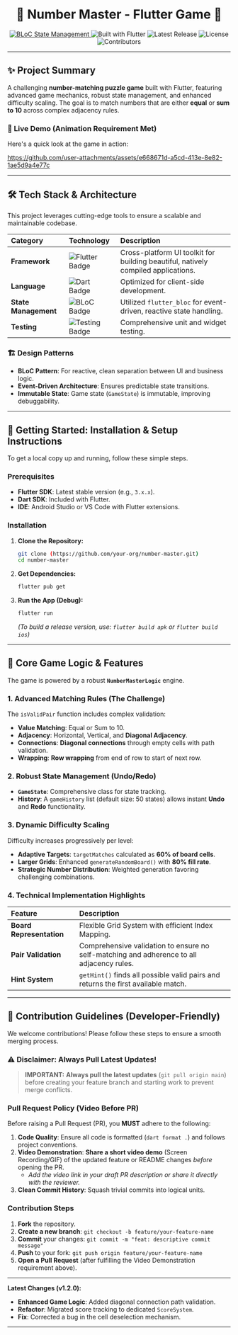 <div align="center">
  <h1>🔢 Number Master - Flutter Game 🚀</h1>
  
  <p>
    <a href="https://pub.dev/packages/flutter_bloc">
      <img src="https://img.shields.io/badge/State%20Management-BLoC-blue.svg?style=for-the-badge&logo=flutter" alt="BLoC State Management">
    </a>
    <img src="https://img.shields.io/badge/Platform-Flutter-02569B?style=for-the-badge&logo=flutter&logoColor=white" alt="Built with Flutter">
    <img src="https://img.shields.io/github/v/release/your-org/number-master?style=for-the-badge&include_prereleases" alt="Latest Release">
    <img src="https://img.shields.io/github/license/your-org/number-master?style=for-the-badge&color=important" alt="License">
    <img src="https://img.shields.io/github/contributors/your-org/number-master?style=for-the-badge" alt="Contributors">
  </p>
</div>

---

## ✨ Project Summary

A challenging **number-matching puzzle game** built with Flutter, featuring advanced game mechanics, robust state management, and enhanced difficulty scaling. The goal is to match numbers that are either **equal** or **sum to 10** across complex adjacency rules.

### 🎥 Live Demo (Animation Requirement Met)

Here's a quick look at the game in action:

https://github.com/user-attachments/assets/e668671d-a5cd-413e-8e82-1ae5d9a4e77c

---

## 🛠️ Tech Stack & Architecture

This project leverages cutting-edge tools to ensure a scalable and maintainable codebase.

| Category | Technology | Description |
| :--- | :--- | :--- |
| **Framework** | <img src="https://img.shields.io/badge/Flutter-02569B?style=flat-square&logo=flutter&logoColor=white" alt="Flutter Badge"/> | Cross-platform UI toolkit for building beautiful, natively compiled applications. |
| **Language** | <img src="https://img.shields.io/badge/Dart-0175C2?style=flat-square&logo=dart&logoColor=white" alt="Dart Badge"/> | Optimized for client-side development. |
| **State Management** | <img src="https://img.shields.io/badge/BLoC-lightgrey?style=flat-square&logo=flutter&logoColor=white" alt="BLoC Badge"/> | Utilized `flutter_bloc` for event-driven, reactive state handling. |
| **Testing** | <img src="https://img.shields.io/badge/Unit%20Tests-Test-green?style=flat-square" alt="Testing Badge"/> | Comprehensive unit and widget testing. |

### 🏗️ Design Patterns

* **BLoC Pattern**: For reactive, clean separation between UI and business logic.
* **Event-Driven Architecture**: Ensures predictable state transitions.
* **Immutable State**: Game state (`GameState`) is immutable, improving debuggability.

---

## 🚀 Getting Started: Installation & Setup Instructions

To get a local copy up and running, follow these simple steps.

### Prerequisites
* **Flutter SDK**: Latest stable version (e.g., `3.x.x`).
* **Dart SDK**: Included with Flutter.
* **IDE**: Android Studio or VS Code with Flutter extensions.

### Installation

1.  **Clone the Repository:**
    ```bash
    git clone (https://github.com/your-org/number-master.git)
    cd number-master
    ```

2.  **Get Dependencies:**
    ```bash
    flutter pub get
    ```

3.  **Run the App (Debug):**
    ```bash
    flutter run
    ```
    *(To build a release version, use: `flutter build apk` or `flutter build ios`)*

---

## 🧠 Core Game Logic & Features

The game is powered by a robust **`NumberMasterLogic`** engine.

### 1. Advanced Matching Rules (The Challenge)
The `isValidPair` function includes complex validation:
* **Value Matching**: Equal or Sum to 10.
* **Adjacency**: Horizontal, Vertical, and **Diagonal Adjacency**.
* **Connections**: **Diagonal connections** through empty cells with path validation.
* **Wrapping**: **Row wrapping** from end of row to start of next row.

### 2. Robust State Management (Undo/Redo)
* **`GameState`**: Comprehensive class for state tracking.
* **History**: A `gameHistory` list (default size: 50 states) allows instant **Undo** and **Redo** functionality.

### 3. Dynamic Difficulty Scaling
Difficulty increases progressively per level:
* **Adaptive Targets**: `targetMatches` calculated as **60% of board cells**.
* **Larger Grids**: Enhanced `generateRandomBoard()` with **80% fill rate**.
* **Strategic Number Distribution**: Weighted generation favoring challenging combinations.

### 4. Technical Implementation Highlights
| Feature | Description |
| :--- | :--- |
| **Board Representation** | Flexible Grid System with efficient Index Mapping. |
| **Pair Validation** | Comprehensive validation to ensure no self-matching and adherence to all adjacency rules. |
| **Hint System** | `getHint()` finds all possible valid pairs and returns the first available match. |

---

## 🤝 Contribution Guidelines (Developer-Friendly)

We welcome contributions! Please follow these steps to ensure a smooth merging process.

### ⚠️ Disclaimer: Always Pull Latest Updates!
> **IMPORTANT:** **Always pull the latest updates** (`git pull origin main`) before creating your feature branch and starting work to prevent merge conflicts.

### Pull Request Policy (Video Before PR)

Before raising a Pull Request (PR), you **MUST** adhere to the following:

1.  **Code Quality**: Ensure all code is formatted (`dart format .`) and follows project conventions.
2.  **Video Demonstration**: **Share a short video demo** (Screen Recording/GIF) of the updated feature or README changes *before* opening the PR.
    * *Add the video link in your draft PR description or share it directly with the reviewer.*
3.  **Clean Commit History**: Squash trivial commits into logical units.

### Contribution Steps

1.  **Fork** the repository.
2.  **Create a new branch**: `git checkout -b feature/your-feature-name`
3.  **Commit** your changes: `git commit -m "feat: descriptive commit message"`
4.  **Push** to your fork: `git push origin feature/your-feature-name`
5.  **Open a Pull Request** (after fulfilling the Video Demonstration requirement above).

---

**Latest Changes (v1.2.0):**
* **Enhanced Game Logic**: Added diagonal connection path validation.
* **Refactor**: Migrated score tracking to dedicated `ScoreSystem`.
* **Fix**: Corrected a bug in the cell deselection mechanism.

---
